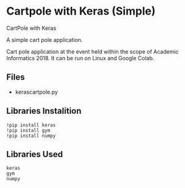# Cartpole with Keras (Simple)

CartPole with Keras

A simple cart pole application.

Cart pole application at the event held within the scope of Academic Informatics 2018.
It can be run on Linux and Google Colab.


## Files

- kerascartpole.py 


## Libraries Instalition
    !pip install keras
    !pip install gym
    !pip install numpy
    

## Libraries Used

    keras
    gym
    numpy
    

